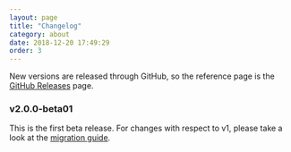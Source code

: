 ```yaml
---
layout: page
title: "Changelog"
category: about
date: 2018-12-20 17:49:29
order: 3
---
```


New versions are released through GitHub, so the reference page is the [GitHub Releases](https://github.com/natario1/CameraView/releases) page.

### v2.0.0-beta01

This is the first beta release. For changes with respect to v1, please take a look at the [migration guide](../extra/v1-migration-guide.html).